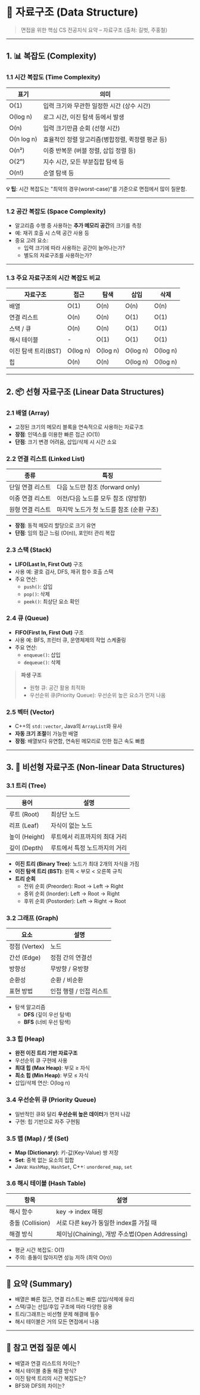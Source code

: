 # 📘 자료구조 (Data Structure)

> 면접을 위한 핵심 CS 전공지식 요약 – 자료구조 (출처: 길벗, 주홍철)

---

## 1. 📊 복잡도 (Complexity)

### 1.1 시간 복잡도 (Time Complexity)

| 표기 | 의미 |
|------|------|
| O(1) | 입력 크기와 무관한 일정한 시간 (상수 시간) |
| O(log n) | 로그 시간, 이진 탐색 등에서 발생 |
| O(n) | 입력 크기만큼 순회 (선형 시간) |
| O(n log n) | 효율적인 정렬 알고리즘(병합정렬, 퀵정렬 평균 등) |
| O(n²) | 이중 반복문 (버블 정렬, 삽입 정렬 등) |
| O(2ⁿ) | 지수 시간, 모든 부분집합 탐색 등 |
| O(n!) | 순열 탐색 등 |

**💡 팁**: 시간 복잡도는 "최악의 경우(worst-case)"를 기준으로 면접에서 많이 질문함.

---

### 1.2 공간 복잡도 (Space Complexity)

- 알고리즘 수행 중 사용하는 **추가 메모리 공간**의 크기를 측정
- 예: 재귀 호출 시 스택 공간 사용 등
- 중요 고려 요소:
    - 입력 크기에 따라 사용하는 공간이 늘어나는가?
    - 별도의 자료구조를 사용하는가?

---

### 1.3 주요 자료구조의 시간 복잡도 비교

| 자료구조      | 접근 | 탐색 | 삽입 | 삭제 |
|--------------|------|------|------|------|
| 배열          | O(1) | O(n) | O(n) | O(n) |
| 연결 리스트   | O(n) | O(n) | O(1) | O(1) |
| 스택 / 큐     | O(n) | O(n) | O(1) | O(1) |
| 해시 테이블   | -    | O(1) | O(1) | O(1) |
| 이진 탐색 트리(BST) | O(log n) | O(log n) | O(log n) | O(log n) |
| 힙            | O(n) | O(n) | O(log n) | O(log n) |

---

## 2. 📦 선형 자료구조 (Linear Data Structures)

### 2.1 배열 (Array)
- 고정된 크기의 메모리 블록을 연속적으로 사용하는 자료구조
- **장점**: 인덱스를 이용한 빠른 접근 (O(1))
- **단점**: 크기 변경 어려움, 삽입/삭제 시 시간 소요

### 2.2 연결 리스트 (Linked List)

| 종류 | 특징 |
|------|------|
| 단일 연결 리스트 | 다음 노드만 참조 (forward only) |
| 이중 연결 리스트 | 이전/다음 노드를 모두 참조 (양방향) |
| 원형 연결 리스트 | 마지막 노드가 첫 노드를 참조 (순환 구조) |

- **장점**: 동적 메모리 할당으로 크기 유연
- **단점**: 임의 접근 느림 (O(n)), 포인터 관리 복잡

### 2.3 스택 (Stack)
- **LIFO(Last In, First Out)** 구조
- 사용 예: 괄호 검사, DFS, 재귀 함수 호출 스택
- 주요 연산:
    - `push()`: 삽입
    - `pop()`: 삭제
    - `peek()`: 최상단 요소 확인

### 2.4 큐 (Queue)
- **FIFO(First In, First Out)** 구조
- 사용 예: BFS, 프린터 큐, 운영체제의 작업 스케줄링
- 주요 연산:
    - `enqueue()`: 삽입
    - `dequeue()`: 삭제

> **파생 구조**
> - 원형 큐: 공간 활용 최적화
> - 우선순위 큐(Priority Queue): 우선순위 높은 요소가 먼저 나옴

### 2.5 벡터 (Vector)
- C++의 `std::vector`, Java의 `ArrayList`와 유사
- **자동 크기 조절**이 가능한 배열
- **장점**: 배열보다 유연함, 연속된 메모리로 인한 접근 속도 빠름

---

## 3. 🌲 비선형 자료구조 (Non-linear Data Structures)

### 3.1 트리 (Tree)

| 용어 | 설명 |
|------|------|
| 루트 (Root) | 최상단 노드 |
| 리프 (Leaf) | 자식이 없는 노드 |
| 높이 (Height) | 루트에서 리프까지의 최대 거리 |
| 깊이 (Depth) | 루트에서 특정 노드까지의 거리 |

- **이진 트리 (Binary Tree)**: 노드가 최대 2개의 자식을 가짐
- **이진 탐색 트리 (BST)**: 왼쪽 < 부모 < 오른쪽 규칙
- **트리 순회**
    - 전위 순회 (Preorder): Root → Left → Right
    - 중위 순회 (Inorder): Left → Root → Right
    - 후위 순회 (Postorder): Left → Right → Root

### 3.2 그래프 (Graph)

| 요소 | 설명 |
|------|------|
| 정점 (Vertex) | 노드 |
| 간선 (Edge) | 정점 간의 연결선 |
| 방향성 | 무방향 / 유방향 |
| 순환성 | 순환 / 비순환 |
| 표현 방법 | 인접 행렬 / 인접 리스트 |

- 탐색 알고리즘
    - **DFS** (깊이 우선 탐색)
    - **BFS** (너비 우선 탐색)

### 3.3 힙 (Heap)
- **완전 이진 트리 기반 자료구조**
- 우선순위 큐 구현에 사용
- **최대 힙 (Max Heap)**: 부모 ≥ 자식
- **최소 힙 (Min Heap)**: 부모 ≤ 자식
- 삽입/삭제 연산: O(log n)

### 3.4 우선순위 큐 (Priority Queue)
- 일반적인 큐와 달리 **우선순위 높은 데이터**가 먼저 나감
- 구현: 힙 기반으로 자주 구현됨

### 3.5 맵 (Map) / 셋 (Set)
- **Map (Dictionary)**: 키-값(Key-Value) 쌍 저장
- **Set**: 중복 없는 요소의 집합
- Java: `HashMap`, `HashSet`, C++: `unordered_map`, `set`

### 3.6 해시 테이블 (Hash Table)

| 항목 | 설명 |
|------|------|
| 해시 함수 | key → index 매핑 |
| 충돌 (Collision) | 서로 다른 key가 동일한 index를 가질 때 |
| 해결 방식 | 체이닝(Chaining), 개방 주소법(Open Addressing) |

- 평균 시간 복잡도: O(1)
- 주의: 충돌이 많아지면 성능 저하 (최악 O(n))

---

## 📌 요약 (Summary)

- 배열은 빠른 접근, 연결 리스트는 빠른 삽입/삭제에 유리
- 스택/큐는 선입/후입 구조에 따라 다양한 응용
- 트리/그래프는 비선형 문제 해결에 필수
- 해시 테이블은 거의 모든 면접에서 나옴

---

## 📎 참고 면접 질문 예시

- 배열과 연결 리스트의 차이는?
- 해시 테이블 충돌 해결 방식?
- 이진 탐색 트리의 시간 복잡도는?
- BFS와 DFS의 차이는?
